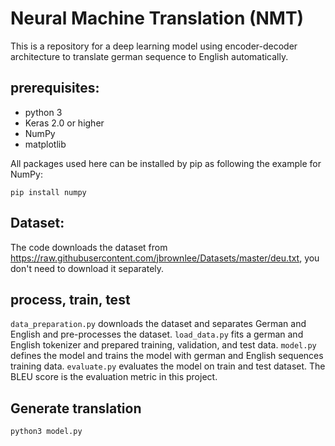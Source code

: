 # Neural Machine Translation (NMT) 
This is a repository for a deep learning model using encoder-decoder architecture to translate german sequence to English automatically.
## prerequisites:
- python 3 
- Keras 2.0 or higher
- NumPy
- matplotlib

All packages used here can be installed by pip as following the example for NumPy:
```
pip install numpy
```
## Dataset:
The code downloads the dataset from https://raw.githubusercontent.com/jbrownlee/Datasets/master/deu.txt, you don't need to download it separately.

## process, train, test
```data_preparation.py``` downloads the dataset and separates German and English and pre-processes the dataset.
```load_data.py``` fits a german and English tokenizer and prepared training, validation, and test data. 
```model.py``` defines the model and trains the model with german and English sequences training data.
```evaluate.py``` evaluates the model on train and test dataset. The BLEU score is the evaluation metric in this project.

## Generate translation
```python3 model.py```
